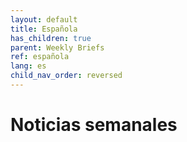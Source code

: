 ```yaml
---
layout: default
title: Española
has_children: true
parent: Weekly Briefs
ref: española
lang: es
child_nav_order: reversed
---
```


# Noticias semanales 

